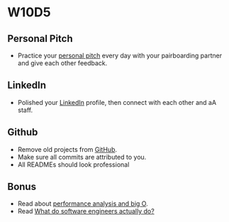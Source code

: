 # W10D5

## Personal Pitch
* Practice your [personal pitch][personal-pitch] every day with your pairboarding partner and give each other feedback.
 
## LinkedIn
* Polished your [LinkedIn][linkedin] profile, then connect with each other and aA staff.

## Github
* Remove old projects from [GitHub][github].
* Make sure all commits are attributed to you.
* All READMEs should look professional

## Bonus
* Read about [performance analysis and big O][big-o].
* Read [What do software engineers actually do?][what-software-engineers-do]

[personal-pitch]: ../self-presentation/personal-pitch.md
[what-software-engineers-do]: ../engineering-culture/software_engineer_work.md
[big-o]: ../interview-prep/big_o.md
[linkedin]: ../self-presentation/linkedin.md
[github]: ../self-presentation/github.md


